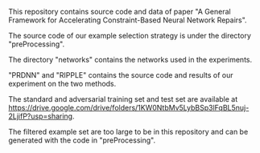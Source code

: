 This repository contains source code and data of paper "A General Framework for Accelerating   Constraint-Based Neural Network Repairs".

The source code of our example selection strategy is under the directory "preProcessing".

The directory "networks" contains the networks used in the experiments.

"PRDNN" and "RIPPLE" contains the source code and results of our experiment on the two methods.

The standard and adversarial training set and test set are available at https://drive.google.com/drive/folders/1KW0NtbMv5LybBSp3lFqBL5nuj-2LjifP?usp=sharing.

The filtered example set are too large to be in this repository and can be generated with the code in "preProcessing".



